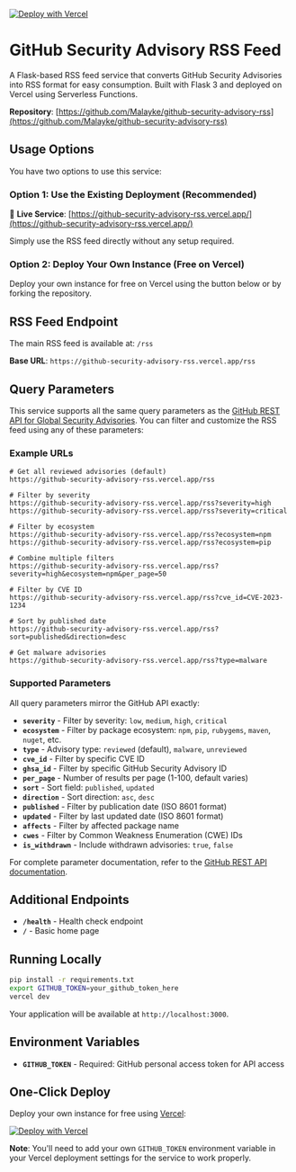 [![Deploy with Vercel](https://vercel.com/button)](https://vercel.com/new/clone?repository-url=https%3A%2F%2Fgithub.com%2FMalayke%2Fgithub-security-advisory-rss&demo-title=GitHub%20Security%20Advisory%20RSS&demo-description=RSS%20feed%20for%20GitHub%20Security%20Advisories&demo-url=https%3A%2F%2Fgithub-security-advisory-rss.vercel.app%2F)

# GitHub Security Advisory RSS Feed

A Flask-based RSS feed service that converts GitHub Security Advisories into RSS format for easy consumption. Built with Flask 3 and deployed on Vercel using Serverless Functions.

**Repository**: [https://github.com/Malayke/github-security-advisory-rss](https://github.com/Malayke/github-security-advisory-rss)

## Usage Options

You have two options to use this service:

### Option 1: Use the Existing Deployment (Recommended)
🚀 **Live Service**: [https://github-security-advisory-rss.vercel.app/](https://github-security-advisory-rss.vercel.app/)

Simply use the RSS feed directly without any setup required.

### Option 2: Deploy Your Own Instance (Free on Vercel)
Deploy your own instance for free on Vercel using the button below or by forking the repository.

## RSS Feed Endpoint

The main RSS feed is available at: `/rss`

**Base URL**: `https://github-security-advisory-rss.vercel.app/rss`

## Query Parameters

This service supports all the same query parameters as the [GitHub REST API for Global Security Advisories](https://docs.github.com/en/rest/security-advisories/global-advisories?apiVersion=2022-11-28). You can filter and customize the RSS feed using any of these parameters:

### Example URLs

```
# Get all reviewed advisories (default)
https://github-security-advisory-rss.vercel.app/rss

# Filter by severity
https://github-security-advisory-rss.vercel.app/rss?severity=high
https://github-security-advisory-rss.vercel.app/rss?severity=critical

# Filter by ecosystem
https://github-security-advisory-rss.vercel.app/rss?ecosystem=npm
https://github-security-advisory-rss.vercel.app/rss?ecosystem=pip

# Combine multiple filters
https://github-security-advisory-rss.vercel.app/rss?severity=high&ecosystem=npm&per_page=50

# Filter by CVE ID
https://github-security-advisory-rss.vercel.app/rss?cve_id=CVE-2023-1234

# Sort by published date
https://github-security-advisory-rss.vercel.app/rss?sort=published&direction=desc

# Get malware advisories
https://github-security-advisory-rss.vercel.app/rss?type=malware
```

### Supported Parameters

All query parameters mirror the GitHub API exactly:

- **`severity`** - Filter by severity: `low`, `medium`, `high`, `critical`
- **`ecosystem`** - Filter by package ecosystem: `npm`, `pip`, `rubygems`, `maven`, `nuget`, etc.
- **`type`** - Advisory type: `reviewed` (default), `malware`, `unreviewed`
- **`cve_id`** - Filter by specific CVE ID
- **`ghsa_id`** - Filter by specific GitHub Security Advisory ID
- **`per_page`** - Number of results per page (1-100, default varies)
- **`sort`** - Sort field: `published`, `updated`
- **`direction`** - Sort direction: `asc`, `desc`
- **`published`** - Filter by publication date (ISO 8601 format)
- **`updated`** - Filter by last updated date (ISO 8601 format)
- **`affects`** - Filter by affected package name
- **`cwes`** - Filter by Common Weakness Enumeration (CWE) IDs
- **`is_withdrawn`** - Include withdrawn advisories: `true`, `false`

For complete parameter documentation, refer to the [GitHub REST API documentation](https://docs.github.com/en/rest/security-advisories/global-advisories?apiVersion=2022-11-28).

## Additional Endpoints

- **`/health`** - Health check endpoint
- **`/`** - Basic home page

## Running Locally

```bash
pip install -r requirements.txt
export GITHUB_TOKEN=your_github_token_here
vercel dev
```

Your application will be available at `http://localhost:3000`.

## Environment Variables

- **`GITHUB_TOKEN`** - Required: GitHub personal access token for API access

## One-Click Deploy

Deploy your own instance for free using [Vercel](https://vercel.com?utm_source=github&utm_medium=readme):

[![Deploy with Vercel](https://vercel.com/button)](https://vercel.com/new/clone?repository-url=https%3A%2F%2Fgithub.com%2FMalayke%2Fgithub-security-advisory-rss&demo-title=GitHub%20Security%20Advisory%20RSS&demo-description=RSS%20feed%20for%20GitHub%20Security%20Advisories&demo-url=https%3A%2F%2Fgithub-security-advisory-rss.vercel.app%2F)

**Note**: You'll need to add your own `GITHUB_TOKEN` environment variable in your Vercel deployment settings for the service to work properly.
